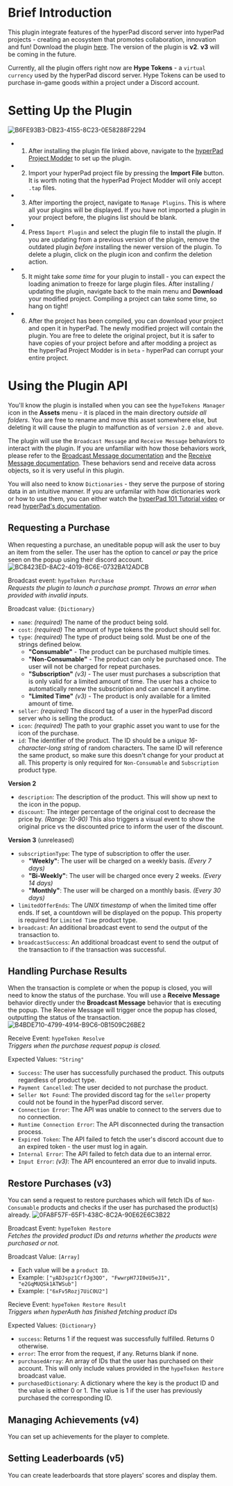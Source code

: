 # Brief Introduction
This plugin integrate features of the hyperPad discord server into hyperPad projects - creating an ecosystem that promotes collaboration, innovation and fun!
Download the plugin [here](https://www.mediafire.com/file/vv27i8oxlvs12bg/hypeToken_Integrator_v2.plugin/file).
The version of the plugin is **v2**. **v3** will be coming in the future.

Currently, all the plugin offers right now are **Hype Tokens** - a `virtual currency` used by the hyperPad discord server. Hype Tokens can be used to purchase in-game goods within a project under a Discord account.

# Setting Up the Plugin
![B6FE93B3-DB23-4155-8C23-0E58288F2294](https://user-images.githubusercontent.com/61912060/174915536-432f9976-8987-4762-bf3c-35efb5186a12.jpeg)


- 1. After installing the plugin file linked above, navigate to the [hyperPad Project Modder](https://rxcodes.github.io/hyperPad-Project-Modder/) to set up the plugin.

- 2. Import your hyperPad project file by pressing the **Import File** button. It is worth noting that the hyperPad Project Modder will only accept `.tap` files.

- 3. After importing the project, navigate to `Manage Plugins`. This is where all your plugins will be displayed. If you have not imported a plugin in your project before, the plugins list should be blank.

- 4. Press `Import Plugin` and select the plugin file to install the plugin. If you are updating from a previous version of the plugin, remove the outdated plugin *before* installing the newer version of the plugin. To delete a plugin, click on the plugin icon and confirm the deletion action.

- 5. It might take *some time* for your plugin to install - you can expect the loading animation to freeze for large plugin files. After installing / updating the plugin, navigate back to the main menu and **Download** your modified project. Compiling a project can take some time, so hang on tight!

- 6. After the project has been compiled, you can download your project and open it in hyperPad. The newly modified project will contain the plugin. You are free to delete the original project, but it is safer to have copies of your project before and after modding a project as the hyperPad Project Modder is in `beta` - hyperPad can corrupt your entire project.<br>

# Using the Plugin API
You'll know the plugin is installed when you can see the `hypeTokens Manager` icon in the **Assets** menu - it is placed in the main directory *outside all folders*. You are free to rename and move this asset somewhere else, but deleting it will cause the plugin to malfunction as of `version 2.0 and above`.

The plugin will use the `Broadcast Message` and `Receive Message` behaviors to interact with the plugin. If you are unfamiliar with how those behaviors work, please refer to the [Broadcast Message documentation](https://hyperpad.zendesk.com/hc/en-us/articles/360016293712) and the [Receive Message documentation](https://hyperpad.zendesk.com/hc/en-us/articles/360016294052-Receive-Message). These behaviors send and receive data across objects, so it is very useful in this plugin.

You will also need to know `Dictionaries` - they serve the purpose of storing data in an intuitive manner. If you are unfamilar with how dictionaries work or how to use them, you can either watch the [hyperPad 101 Tutorial video](https://youtu.be/ln5JYzhAE9I) or read [hyperPad's documentation](https://hyperpad.zendesk.com/hc/en-us/articles/360016300172-Dictionary).

## Requesting a Purchase
When requesting a purchase, an uneditable popup will ask the user to buy an item from the seller. The user has the option to cancel *or* pay the price seen on the popup using their discord account.
![BC8423ED-8AC2-4019-8C6E-0732BA12ADCB](https://user-images.githubusercontent.com/61912060/174916859-d5f8ce7c-731c-42d1-becd-e851b3e05e0e.jpeg)

Broadcast event: `hypeToken Purchase`<br>
*Requests the plugin to launch a purchase prompt. Throws an error when provided with invalid inputs.*

Broadcast value: `{Dictionary}`
  - `name`: *(required)* The name of the product being sold.
  - `cost`: *(required)* The amount of hype tokens the product should sell for.
  - `type`: *(required)* The type of product being sold. Must be one of the strings defined below.
    - **"Consumable"** - The product can be purchased multiple times.
    - **"Non-Consumable"** - The product can only be purchased once. The user will not be charged for repeat purchases.
    - **"Subscription"** *(v3)* - The user must purchases a subscription that is only valid for a limited amount of time. The user has a choice to automatically renew the subscription and can cancel it anytime.
    - **"Limited Time"** *(v3)* - The product is only available for a limited amount of time.
  - `seller`: *(required)* The discord tag of a user in the hyperPad discord server who is selling the product.
  - `icon`: *(required)* The path to your graphic asset you want to use for the icon of the purchase. 
  - `id`: The identifier of the product. The ID should be a *unique 16-character-long string* of random characters. The same ID will reference the same product, so make sure this doesn't change for your product at all. This property is only required for `Non-Consumable` and `Subscription` product type.


  **Version 2**
  - `description`: The description of the product. This will show up next to the icon in the popup.
  - `discount`: The integer percentage of the original cost to decrease the price by. *(Range: 10-90)* This also triggers a visual event to show the original price vs the discounted price to inform the user of the discount.


  **Version 3** (unreleased)
  - `subscriptionType`: The type of subscription to offer the user.
    - **"Weekly"**: The user will be charged on a weekly basis. *(Every 7 days)*
    - **"Bi-Weekly"**: The user will be charged once every 2 weeks. *(Every 14 days)*
    - **"Monthly"**: The user will be charged on a monthly basis. *(Every 30 days)*
  - `limitedOfferEnds`: The *UNIX timestamp* of when the limited time offer ends. If set, a countdown will be displayed on the popup. This property is required for `Limited Time` product type.
  - `broadcast`: An additional broadcast event to send the output of the transaction to.
  - `broadcastSuccess`: An additional broadcast event to send the output of the transaction to if the transaction was successful.

## Handling Purchase Results
When the transaction is complete or when the popup is closed, you will need to know the status of the purchase. You will use a **Receive Message** behavior directly under the **Broadcast Message** behavior that is executing the popup. The Receive Message will trigger once the popup has closed, outputting the status of the transaction.
![B4BDE710-4799-4914-B9C6-0B1509C26BE2](https://user-images.githubusercontent.com/61912060/174923168-e2a61dde-de3d-4460-ac7e-d1f97b760cb7.jpeg)

Receive Event: `hypeToken Resolve` <br>
*Triggers when the purchase request popup is closed.*<br>

Expected Values: `"String"`
  - `Success`: The user has successfully purchased the product. This outputs regardless of product type.
  - `Payment Cancelled`: The user decided to not purchase the product.
  - `Seller Not Found`: The provided discord tag for the `seller` property could not be found in the hyperPad discord server.
  - `Connection Error`: The API was unable to connect to the servers due to no connection.
  - `Runtime Connection Error`: The API disconnected during the transaction process.
  - `Expired Token`: The API failed to fetch the user's discord account due to an expired token - the user must log in again.
  - `Internal Error`: The API failed to fetch data due to an internal error.
  - `Input Error`: *(v3)*: The API encountered an error due to invalid inputs.
 
## Restore Purchases (v3)
You can send a request to restore purchases which will fetch IDs of `Non-Consumable` products and checks if the user has purchased the product(s) already.
![0FA8F57F-65F1-438C-8C2A-90E62E6C3B22](https://user-images.githubusercontent.com/61912060/174925563-422ac9a2-dd3d-4223-96ac-59bb7480781c.jpeg)

Broadcast Event: `hypeToken Restore`<br>
*Fetches the provided product IDs and returns whether the products were purchased or not.*

Broadcast Value: `[Array]`
  - Each value will be a `product ID`.
  - Example: `["yADJspz1CrfJg3QO", "FwwrpH7JI0eU5eJ1", "e2GqMUQSk1ATWSub"]`
  - Example: `["6xFv5Rozj7UiC0U2"]`

Recieve Event: `hypeToken Restore Result` <br>
*Triggers when hyperAuth has finished fetching product IDs*

Expected Values: `{Dictionary}`
  - `success`: Returns 1 if the request was successfully fulfilled. Returns 0 otherwise.
  - `error`: The error from the request, if any. Returns blank if none.
  - `purchasedArray`: An array of IDs that the user has purchased on their account. This will only include values provided in the `hypeToken Restore` broadcast value.
  - `purchasedDictionary`: A dictionary where the key is the product ID and the value is either 0 or 1. The value is 1 if the user has previously purchased the corresponding ID.

## Managing Achievements (v4)
You can set up achievements for the player to complete.

## Setting Leaderboards (v5)
You can create leaderboards that store players' scores and display them.
